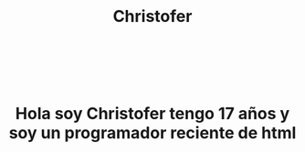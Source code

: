 
  <br>
  <h1 align="center"> Christofer </h1>
  <br>

<h1 align="center">
  <br>
  <p> Hola soy Christofer tengo 17 años y soy un programador reciente de html  </p>
  <br>
</h1>
